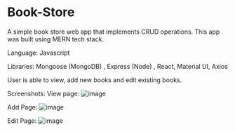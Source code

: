 # Book-Store

A simple book store web app that implements CRUD operations. This app was built using MERN tech stack.

Language: Javascript 

Libraries: Mongoose (MongoDB) , Express (Node) , React, Material UI, Axios

User is able to view, add new books and edit existing books.

Screenshots:
View page:
![image](https://user-images.githubusercontent.com/22520440/171184175-fc415af8-b335-4f8c-8302-3f3c6959c175.png)

Add Page:
![image](https://user-images.githubusercontent.com/22520440/171184296-f519cde0-e0f2-4344-a64d-a84745cb644f.png)

Edit Page:
![image](https://user-images.githubusercontent.com/22520440/171184335-9264dcd6-bb21-43fd-83a7-092127a48de8.png)

